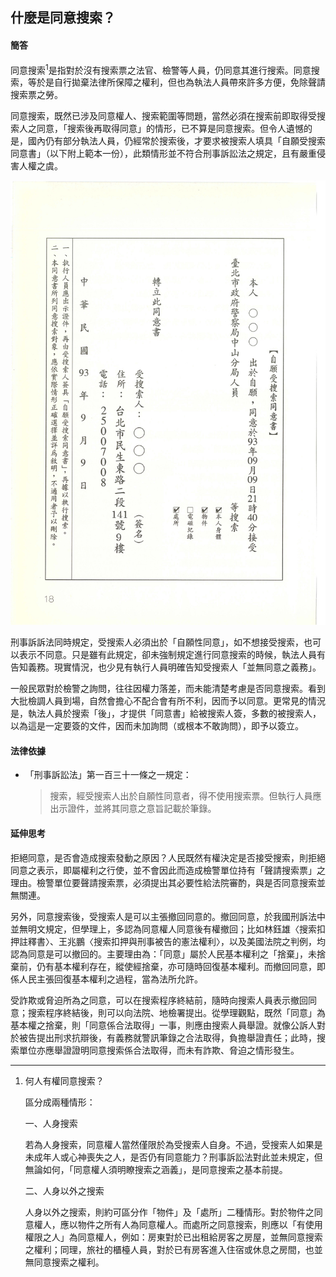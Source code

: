 ## 什麼是同意搜索？

#### 簡答

同意搜索<sup>1</sup>是指對於沒有搜索票之法官、檢警等人員，仍同意其進行搜索。同意搜索，等於是自行拋棄法律所保障之權利，但也為執法人員帶來許多方便，免除聲請搜索票之勞。

同意搜索，既然已涉及同意權人、搜索範圍等問題，當然必須在搜索前即取得受搜索人之同意，「搜索後再取得同意」的情形，已不算是同意搜索。但令人遺憾的是，國內仍有部分執法人員，仍經常於搜索後，才要求被搜索人填具「自願受搜索同意書」（以下附上範本一份），此類情形並不符合刑事訴訟法之規定，且有嚴重侵害人權之虞。

![自願受搜索同意書](images/p18.jpg "自願受搜索同意書")

刑事訴訴法同時規定，受搜索人必須出於「自願性同意」，如不想接受搜索，也可以表示不同意。只是雖有此規定，卻未強制規定進行同意搜索的時候，執法人員有告知義務。現實情況，也少見有執行人員明確告知受搜索人「並無同意之義務」。

一般民眾對於檢警之詢問，往往因權力落差，而未能清楚考慮是否同意搜索。看到大批檢調人員到場，自然會擔心不配合會有所不利，因而予以同意。更常見的情況是，執法人員於搜索「後」，才提供「同意書」給被搜索人簽，多數的被搜索人，以為這是一定要簽的文件，因而未加詢問（或根本不敢詢問），即予以簽立。

#### 法律依據

* 「刑事訴訟法」第一百三十一條之一規定：

   > 搜索，經受搜索人出於自願性同意者，得不使用搜索票。但執行人員應出示證件，並將其同意之意旨記載於筆錄。

#### 延伸思考

拒絕同意，是否會造成搜索發動之原因？人民既然有權決定是否接受搜索，則拒絕同意之表示，即屬權利之行使，並不會因此而造成檢警單位持有「聲請搜索票」之理由。檢警單位要聲請搜索票，必須提出其必要性給法院審酌，與是否同意搜索並無關連。

另外，同意搜索後，受搜索人是可以主張撤回同意的。撤回同意，於我國刑訴法中並無明文規定，但學理上，多認為同意權人同意後有權撤回；比如林鈺雄〈搜索扣押註釋書〉、王兆鵬〈搜索扣押與刑事被告的憲法權利〉，以及美國法院之判例，均認為同意是可以撤回的。主要理由為：「同意」屬於人民基本權利之「捨棄」，未捨棄前，仍有基本權利存在，縱使經捨棄，亦可隨時回復基本權利。而撤回同意，即係人民主張回復基本權利之過程，當為法所允許。

受詐欺或脅迫所為之同意，可以在搜索程序終結前，隨時向搜索人員表示撤回同意；搜索程序終結後，則可以向法院、地檢署提出。從學理觀點，既然「同意」為基本權之捨棄，則「同意係合法取得」一事，則應由搜索人員舉證。就像公訴人對於被告提出刑求抗辯後，有義務就警訊筆錄之合法取得，負擔舉證責任；此時，搜索單位亦應舉證證明同意搜索係合法取得，而未有詐欺、脅迫之情形發生。

---

1. 何人有權同意搜索？

   區分成兩種情形：

   一、人身搜索

   若為人身搜索，同意權人當然僅限於為受搜索人自身。不過，受搜索人如果是未成年人或心神喪失之人，是否仍有同意能力？刑事訴訟法對此並未規定，但無論如何，「同意權人須明瞭搜索之涵義」，是同意搜索之基本前提。

   二、人身以外之搜索

   人身以外之搜索，則約可區分作「物件」及「處所」二種情形。對於物件之同意權人，應以物件之所有人為同意權人。而處所之同意搜索，則應以「有使用權限之人」為同意權人，例如：房東對於已出租給房客之房屋，並無同意搜索之權利；同理，旅社的櫃檯人員，對於已有房客進入住宿或休息之房間，也並無同意搜索之權利。
